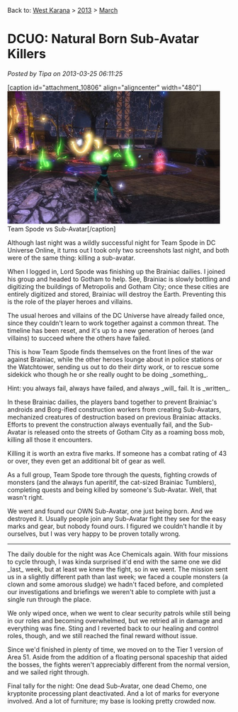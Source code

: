 Back to: [West Karana](/posts/westkarana.md) > [2013](/posts/2013/westkarana.md) > [March](./westkarana.md)
# DCUO: Natural Born Sub-Avatar Killers

*Posted by Tipa on 2013-03-25 06:11:25*

[caption id="attachment\_10806" align="aligncenter" width="480"][![Team Spode vs Sub-Avatar](../../../uploads/2013/03/MGOT101_SKYBOX-PC-24-22.24.200-480x299.jpg)](../../../uploads/2013/03/MGOT101_SKYBOX-PC-24-22.24.200.jpg) Team Spode vs Sub-Avatar[/caption]

Although last night was a wildly successful night for Team Spode in DC Universe Online, it turns out I took only two screenshots last night, and both were of the same thing: killing a sub-avatar.

When I logged in, Lord Spode was finishing up the Brainiac dailies. I joined his group and headed to Gotham to help. See, Brainiac is slowly bottling and digitizing the buildings of Metropolis and Gotham City; once these cities are entirely digitized and stored, Brainiac will destroy the Earth. Preventing this is the role of the player heroes and villains.

The usual heroes and villains of the DC Universe have already failed once, since they couldn't learn to work together against a common threat. The timeline has been reset, and it's up to a new generation of heroes (and villains) to succeed where the others have failed.

This is how Team Spode finds themselves on the front lines of the war against Brainiac, while the other heroes lounge about in police stations or the Watchtower, sending us out to do their dirty work, or to rescue some sidekick who though he or she really ought to be doing \_something\_.

Hint: you always fail, always have failed, and always \_will\_ fail. It is \_written\_.

In these Brainiac dailies, the players band together to prevent Brainiac's androids and Borg-ified construction workers from creating Sub-Avatars, mechanized creatures of destruction based on previous Brainiac attacks. Efforts to prevent the construction always eventually fail, and the Sub-Avatar is released onto the streets of Gotham City as a roaming boss mob, killing all those it encounters.

Killing it is worth an extra five marks. If someone has a combat rating of 43 or over, they even get an additional bit of gear as well.

As a full group, Team Spode tore through the quests, fighting crowds of monsters (and the always fun aperitif, the cat-sized Brainiac Tumblers), completing quests and being killed by someone's Sub-Avatar. Well, that wasn't right.

We went and found our OWN Sub-Avatar, one just being born. And we destroyed it. Usually people join any Sub-Avatar fight they see for the easy marks and gear, but nobody found ours. I figured we couldn't handle it by ourselves, but I was very happy to be proven totally wrong.

---

The daily double for the night was Ace Chemicals again. With four missions to cycle through, I was kinda surprised it'd end with the same one we did \_last\_ week, but at least we knew the fight, so in we went. The mission sent us in a slightly different path than last week; we faced a couple monsters (a clown and some amorous sludge) we hadn't faced before, and completed our investigations and briefings we weren't able to complete with just a single run through the place.

We only wiped once, when we went to clear security patrols while still being in our roles and becoming overwhelmed, but we retried all in damage and everything was fine. Sting and I reverted back to our healing and control roles, though, and we still reached the final reward without issue.

Since we'd finished in plenty of time, we moved on to the Tier 1 version of Area 51. Aside from the addition of a floating personal spaceship that aided the bosses, the fights weren't appreciably different from the normal version, and we sailed right through.

Final tally for the night: One dead Sub-Avatar, one dead Chemo, one kryptonite processing plant deactivated. And a lot of marks for everyone involved. And a lot of furniture; my base is looking pretty crowded now.


